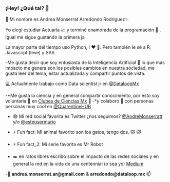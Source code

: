 ### ¡Hey! ¿Qué tal? 👋

:princess: Mi nombre es Andrea Monserrat Arredondo Rodriguez✨ 

Yo elegí estudiar Actuaría :chart_with_upwards_trend: y terminé enamorada de la programación :information_desk_person: , igual me sigue gustando la primera ja

La mayor parte del tiempo uso Python, I :heart: :snake:.
Pero también le sé a R, Javascript (leve) y SAS

-Me gusta decir que soy entusiasta de la Inteligencia Artificial :robot: lo que más impacto me genera son los posibles cambios en nuestra sociedad, me gusta leer del tema, estar actualizada y compartir puntos de vista.

:computer: Actualmente trabajo como Data scientist jr en [@DataloopMx](https://dataloop.mx/)


-*Me gusta la ciencia y en general compartir conocimiento, por esto soy voluntaria 🔭 en [Clubes de Ciencias Mx](https://www.clubesdeciencia.mx/)
:dart: 
-*y colaboro 👯 con personas personas muy cool en [@QuarentineHUB](https://github.com/QuarantineHUB)


- 😄 Mi red social favorita es Twitter ¿nos seguimos? [@AndreMonserratt](https://twitter.com/AndreMonserratt) y/o [@esteusermurio](https://twitter.com/esteusermurio)
- ⚡ Fun fact: Mi animal favorito son los gatos, tengo dos. :cat: :cat:
- ⚡ Fun fact_2: Mi serie favorita es Mr Robot


- :black_nib: en ratos libres escribo sobre el impacto de las redes sociales y en general la red en la vida de una centennial (o sea yo) [Medium](https://medium.com/@andrea.monserrat.ar/con-tal-de-mantenerse-quieto-i-b1f078c9f61d?source=friends_link&sk=35cc9990e543d2c94b2eb0fdbfa830f0)


-:email: __andrea.monserrat.ar@gmail.com__  & __arredondo@dataloop.mx__ 📫


<!--
**Andrea-Monserrat/Andrea-Monserrat** is a ✨ _special_ ✨ repository because its `README.md` (this file) appears on your GitHub profile.
